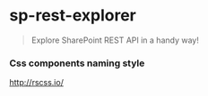 # sp-rest-explorer

> Explore SharePoint REST API in a handy way!

### Css components naming style
http://rscss.io/